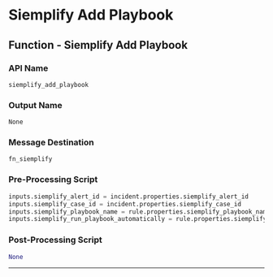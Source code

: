 <!--
    DO NOT MANUALLY EDIT THIS FILE
    THIS FILE IS AUTOMATICALLY GENERATED WITH resilient-sdk codegen
-->

# Siemplify Add Playbook

## Function - Siemplify Add Playbook

### API Name
`siemplify_add_playbook`

### Output Name
`None`

### Message Destination
`fn_siemplify`

### Pre-Processing Script
```python
inputs.siemplify_alert_id = incident.properties.siemplify_alert_id
inputs.siemplify_case_id = incident.properties.siemplify_case_id
inputs.siemplify_playbook_name = rule.properties.siemplify_playbook_name
inputs.siemplify_run_playbook_automatically = rule.properties.siemplify_run_playbook_automatically
```

### Post-Processing Script
```python
None
```

---

